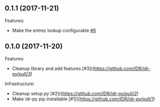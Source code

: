 0.1.1 (2017-11-21)
------------------

Features:

- Make the entrez lookup configurable [#6](https://github.com/IDR/idr-py/pull/6)

0.1.0 (2017-11-20)
------------------

Features:

- Cleanup library and add features [#3]((https://github.com/IDR/idr-py/pull/3)

Infrastructure:

- Cleanup setup.py [#2]((https://github.com/IDR/idr-py/pull/2)
- Make idr-py pip installable [#1]((https://github.com/IDR/idr-py/pull/1)
